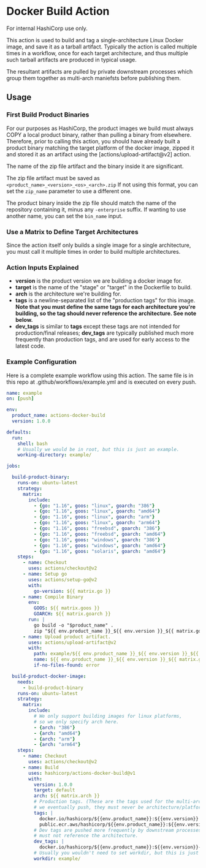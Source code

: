 # Docker Build Action

For internal HashiCorp use only.

This action is used to build and tag a single-architecture Linux Docker image,
and save it as a tarball artifact. Typically the action is called multiple
times in a workflow, once for each target architecture, and thus multiple
such tarball artifacts are produced in typical usage.

The resultant artifacts are pulled by private downstream processes which
group them together as multi-arch maniefsts before publishing them.

## Usage

### First Build Product Binaries

For our purposes as HashiCorp, the product images we build must always COPY
a local product binary, rather than pulling a binary from elsewhere.
Therefore, prior to calling this action, you should have already built a 
product binary matching the target platform of the docker image, zipped it
and stored it as an artifact using the [actions/upload-artifact@v2] action.

The name of the zip file artifact and the binary inside it are significant.

The zip file artifact must be saved as `<product_name>_<version>_<os>_<arch>.zip`
If not using this format, you can set the `zip_name` parameter to use a different one.

The product binary inside the zip file should match the name of the repository
containing it, minus any `-enterprise` suffix. If wanting to use another name,
you can set the `bin_name` input.

### Use a Matrix to Define Target Architectures

Since the action itself only builds a single image for a single architecture,
you must call it multiple times in order to build multiple architectures.

### Action Inputs Explained

- **version** is the product version we are building a docker image for.
- **target** is the name of the "stage" or "target" in the Dockerfile to build.
- **arch** is the architecture we're building for.
- **tags** is a newline-separated list of the "production tags" for this image.
  **Note that you must define the same tags for each architecture you're building,
  so the tag should never reference the architecture. See note below.**
- **dev_tags** is similar to **tags** except these tags are not intended for
  production/final releases; **dev_tags** are typically published much more
  frequently than production tags, and are used for early access to the latest code.

### Example Configuration

Here is a complete example workflow using this action. The same file is in this repo
at .github/workflows/example.yml and is executed on every push.

```yaml
name: example
on: [push]

env:
  product_name: actions-docker-build
  version: 1.0.0

defaults:
  run:
    shell: bash
    # Usually we would be in root, but this is just an example.
    working-directory: example/

jobs:

  build-product-binary:
    runs-on: ubuntu-latest
    strategy:
      matrix:
        include:
          - {go: "1.16", goos: "linux", goarch: "386"}
          - {go: "1.16", goos: "linux", goarch: "amd64"}
          - {go: "1.16", goos: "linux", goarch: "arm"}
          - {go: "1.16", goos: "linux", goarch: "arm64"}
          - {go: "1.16", goos: "freebsd", goarch: "386"}
          - {go: "1.16", goos: "freebsd", goarch: "amd64"}
          - {go: "1.16", goos: "windows", goarch: "386"}
          - {go: "1.16", goos: "windows", goarch: "amd64"}
          - {go: "1.16", goos: "solaris", goarch: "amd64"}
    steps:
      - name: Checkout
        uses: actions/checkout@v2 
      - name: Setup go
        uses: actions/setup-go@v2
        with:
          go-version: ${{ matrix.go }}
      - name: Compile Binary
        env:
          GOOS: ${{ matrix.goos }}
          GOARCH: ${{ matrix.goarch }}
        run: |
          go build -o "$product_name" .
          zip "${{ env.product_name }}_${{ env.version }}_${{ matrix.goos }}_${{ matrix.goarch }}.zip" "$product_name"
      - name: Upload product artifact.
        uses: actions/upload-artifact@v2
        with:
          path: example/${{ env.product_name }}_${{ env.version }}_${{ matrix.goos }}_${{ matrix.goarch }}.zip
          name: ${{ env.product_name }}_${{ env.version }}_${{ matrix.goos }}_${{ matrix.goarch }}.zip
          if-no-files-found: error

  build-product-docker-image:
    needs:
      - build-product-binary
    runs-on: ubuntu-latest
    strategy:
      matrix:
        include:
          # We only support building images for linux platforms,
          # so we only specify arch here.
          - {arch: "386"}
          - {arch: "amd64"}
          - {arch: "arm"}
          - {arch: "arm64"}
    steps:
      - name: Checkout
        uses: actions/checkout@v2 
      - name: Build
        uses: hashicorp/actions-docker-build@v1
        with:
          version: 1.0.0
          target: default
          arch: ${{ matrix.arch }}
          # Production tags. (These are the tags used for the multi-arch images
          # we eventually push, they must never be architecture/platform-specific.)
          tags: |
            docker.io/hashicorp/${{env.product_name}}:${{env.version}}
            public.ecr.aws/hashicorp/${{env.product_name}}:${{env.version}}
          # Dev tags are pushed more frequently by downstream processes. They also
          # must not reference the architecture.
          dev_tags: |
            docker.io/hashicorp/${{env.product_name}}:${{env.version}}-dev
          # Usually you wouldn't need to set workdir, but this is just an example.
          workdir: example/
```
